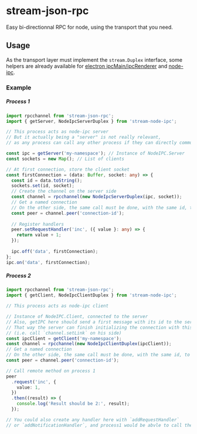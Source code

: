 # stream-json-rpc
Easy bi-directionnal RPC for node, using the transport that you need.

## Usage
As the transport layer must implement the `stream.Duplex` interface, some helpers are already
available for [electron ipcMain/ipcRenderer](packages/stream-electron-ipc/src/index.ts) and
[node-ipc](packages/stream-node-ipc/src/index.ts).

### Example
##### Process 1
```typescript
import rpcchannel from 'stream-json-rpc';
import { getServer, NodeIpcServerDuplex } from 'stream-node-ipc';

// This process acts as node-ipc server
// But it actually being a "server" is not really relevant,
// as any process can call any other process if they can directly communicate.

const ipc = getServer('my-namespace'); // Instance of NodeIPC.Server
const sockets = new Map(); // List of clients

// At first connection, store the client socket
const firstConnection = (data: Buffer, socket: any) => {
  const id = data.toString();
  sockets.set(id, socket);
  // Create the channel on the server side
  const channel = rpcchannel(new NodeIpcServerDuplex(ipc, socket));
  // Get a named connection
  // On the other side, the same call must be done, with the same id, to finish the handshake
  const peer = channel.peer('connection-id');
  
  // Register handlers
  peer.setRequestHandler('inc', ({ value }: any) => {
    return value + 1;
  });
  
  ipc.off('data', firstConnection);
};
ipc.on('data', firstConnection);
```

##### Process 2
```typescript
import rpcchannel from 'stream-json-rpc';
import { getClient, NodeIpcClientDuplex } from 'stream-node-ipc';

// This process acts as node-ipc client

// Instance of NodeIPC.Client, connected to the server
// Also, getIPC here should send a first message with its id to the server.
// That way the server can finish initializing the connection with this process.
// (i.e. call `channel.setLink` on his side)
const ipcClient = getClient('my-namespace');
const channel = rpcchannel(new NodeIpcClientDuplex(ipcClient));
// Get a named connection
// On the other side, the same call must be done, with the same id, to finish the handshake
const peer = channel.peer('connection-id');

// Call remote method on process 1
peer
  .request('inc', {
    value: 1,
  })
  .then((result) => {
    console.log('Result should be 2:', result);
  });

// You could also create any handler here with `addRequestHandler`
// or `addNotificationHandler`, and process1 would be abvle to call them.
```
